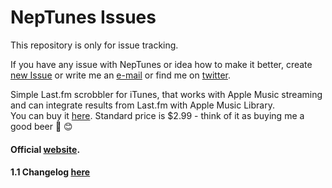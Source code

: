 # NepTunes Issues
This repository is only for issue tracking.

If you have any issue with NepTunes or idea how to make it better, create [new Issue](https://github.com/rurza/NepTunes-Issues/issues/new) or write me an [e-mail](mailto:adam@micropixels.pl) or find me on [twitter](https://twitter.com/rurza).

Simple Last.fm scrobbler for iTunes, that works with Apple Music streaming and can integrate results from Last.fm with Apple Music Library.  
You can buy it [here](https://itunes.apple.com/us/app/neptunes-minimalistic-last.fm/id1006739057?mt=12).
Standard price is $2.99 - think of it as buying me a good beer 🍻 😊

#### Official [website](http://micropixels.pl/neptunes/).

#### 1.1 Changelog [here](http://blog.micropixels.pl/blog/NepTunes-1.1-Changelog)

